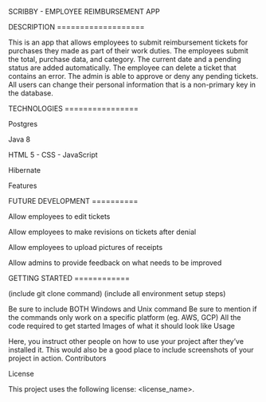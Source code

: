 SCRIBBY - EMPLOYEE REIMBURSEMENT APP

DESCRIPTION ===================

This is an app that allows employees to submit reimbursement tickets for purchases they made as part of their work duties. The employees submit the total, purchase data, and category. The current date and a pending status are added automatically. The employee can delete a ticket that contains an error.
The admin is able to approve or deny any pending tickets.
All users can change their personal information that is a non-primary key in the database.



TECHNOLOGIES ================

Postgres

Java 8

HTML 5 - CSS - JavaScript

Hibernate

Features

FUTURE DEVELOPMENT ==========

Allow employees to edit tickets

Allow employees to make revisions on tickets after denial

Allow employees to upload pictures of receipts

Allow admins to provide feedback on what needs to be improved

GETTING STARTED ============

(include git clone command) (include all environment setup steps)

Be sure to include BOTH Windows and Unix command
Be sure to mention if the commands only work on a specific platform (eg. AWS, GCP)
All the code required to get started
Images of what it should look like
Usage

Here, you instruct other people on how to use your project after they’ve installed it. This would also be a good place to include screenshots of your project in action.
Contributors


License

This project uses the following license: <license_name>.
